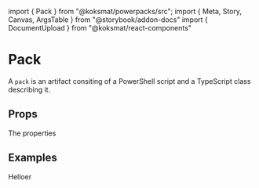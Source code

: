 import { Pack } from "@koksmat/powerpacks/src";
import { Meta, Story, Canvas, ArgsTable } from "@storybook/addon-docs"
import { DocumentUpload } from "@koksmat/react-components"

<Meta title="Packs/Button" component={Pack} />

# Pack

A `pack` is an artifact consiting of a PowerShell script and a TypeScript class describing it.

## Props
The properties

<ArgsTable of={Pack} />

## Examples

<Canvas>
  <Story name="Default">
    <Pack name="sharedmailbox">Helloer</Pack>
  </Story>
</Canvas>


<Canvas>
  <Story name="With a custom icon">
    <DocumentUpload />
  </Story>
